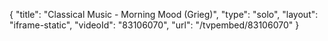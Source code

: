 {
    "title": "Classical Music - Morning Mood (Grieg)",
    "type": "solo",
    "layout": "iframe-static",
    "videoId": "83106070",
    "url": "\/tvpembed\/83106070"
}